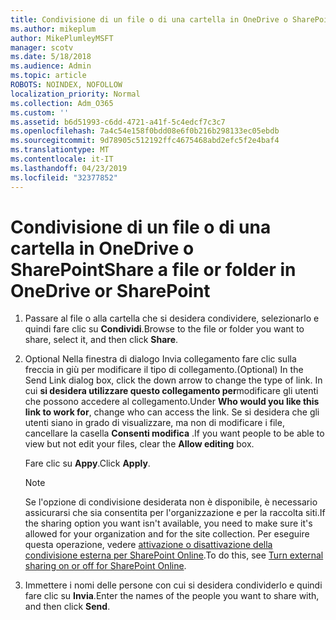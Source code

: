 ```yaml
---
title: Condivisione di un file o di una cartella in OneDrive o SharePoint
ms.author: mikeplum
author: MikePlumleyMSFT
manager: scotv
ms.date: 5/18/2018
ms.audience: Admin
ms.topic: article
ROBOTS: NOINDEX, NOFOLLOW
localization_priority: Normal
ms.collection: Adm_O365
ms.custom: ''
ms.assetid: b6d51993-c6dd-4721-a41f-5c4edcf7c3c7
ms.openlocfilehash: 7a4c54e158f0bdd08e6f0b216b298133ec05ebdb
ms.sourcegitcommit: 9d78905c512192ffc4675468abd2efc5f2e4baf4
ms.translationtype: MT
ms.contentlocale: it-IT
ms.lasthandoff: 04/23/2019
ms.locfileid: "32377852"
---
```

# <a name="share-a-file-or-folder-in-onedrive-or-sharepoint"></a><span data-ttu-id="53dc8-102">Condivisione di un file o di una cartella in OneDrive o SharePoint</span><span class="sxs-lookup"><span data-stu-id="53dc8-102">Share a file or folder in OneDrive or SharePoint</span></span>

1. <span data-ttu-id="53dc8-103">Passare al file o alla cartella che si desidera condividere, selezionarlo e quindi fare clic su **Condividi**.</span><span class="sxs-lookup"><span data-stu-id="53dc8-103">Browse to the file or folder you want to share, select it, and then click **Share**.</span></span>
    
2. <span data-ttu-id="53dc8-104">Optional Nella finestra di dialogo Invia collegamento fare clic sulla freccia in giù per modificare il tipo di collegamento.</span><span class="sxs-lookup"><span data-stu-id="53dc8-104">(Optional) In the Send Link dialog box, click the down arrow to change the type of link.</span></span> <span data-ttu-id="53dc8-105">In cui **si desidera utilizzare questo collegamento per**modificare gli utenti che possono accedere al collegamento.</span><span class="sxs-lookup"><span data-stu-id="53dc8-105">Under **Who would you like this link to work for**, change who can access the link.</span></span> <span data-ttu-id="53dc8-106">Se si desidera che gli utenti siano in grado di visualizzare, ma non di modificare i file, cancellare la casella **Consenti modifica** .</span><span class="sxs-lookup"><span data-stu-id="53dc8-106">If you want people to be able to view but not edit your files, clear the **Allow editing** box.</span></span> 
    
    <span data-ttu-id="53dc8-107">Fare clic su **Appy**.</span><span class="sxs-lookup"><span data-stu-id="53dc8-107">Click **Apply**.</span></span>
    
    > [!NOTE]
    > <span data-ttu-id="53dc8-108">Se l'opzione di condivisione desiderata non è disponibile, è necessario assicurarsi che sia consentita per l'organizzazione e per la raccolta siti.</span><span class="sxs-lookup"><span data-stu-id="53dc8-108">If the sharing option you want isn't available, you need to make sure it's allowed for your organization and for the site collection.</span></span> <span data-ttu-id="53dc8-109">Per eseguire questa operazione, vedere [attivazione o disattivazione della condivisione esterna per SharePoint Online](https://go.microsoft.com/fwlink/?linkid=866426).</span><span class="sxs-lookup"><span data-stu-id="53dc8-109">To do this, see [Turn external sharing on or off for SharePoint Online](https://go.microsoft.com/fwlink/?linkid=866426).</span></span> 
  
3. <span data-ttu-id="53dc8-110">Immettere i nomi delle persone con cui si desidera condividerlo e quindi fare clic su **Invia**.</span><span class="sxs-lookup"><span data-stu-id="53dc8-110">Enter the names of the people you want to share with, and then click **Send**.</span></span>
    

